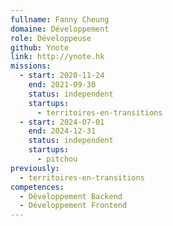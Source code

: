 ```yaml
---
fullname: Fanny Cheung
domaine: Développement
role: Développeuse
github: Ynote
link: http://ynote.hk
missions:
  - start: 2020-11-24
    end: 2021-09-30
    status: independent
    startups:
      - territoires-en-transitions
  - start: 2024-07-01
    end: 2024-12-31
    status: independent
    startups:
      - pitchou
previously:
  - territoires-en-transitions
competences:
  - Développement Backend
  - Développement Frontend
---
```

